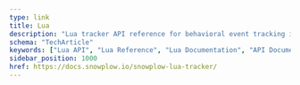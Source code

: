 ```yaml
---
type: link
title: Lua
description: "Lua tracker API reference for behavioral event tracking in embedded systems and game development."
schema: "TechArticle"
keywords: ["Lua API", "Lua Reference", "Lua Documentation", "API Documentation", "Lua SDK", "Lua Tracker"]
sidebar_position: 1000
href: https://docs.snowplow.io/snowplow-lua-tracker/
---
```

